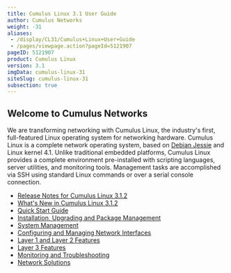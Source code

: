 ```yaml
---
title: Cumulus Linux 3.1 User Guide
author: Cumulus Networks
weight: -31
aliases:
 - /display/CL31/Cumulus+Linux+User+Guide
 - /pages/viewpage.action?pageId=5121907
pageID: 5121907
product: Cumulus Linux
version: 3.1
imgData: cumulus-linux-31
siteSlug: cumulus-linux-31
subsection: true
---
```

## Welcome to Cumulus Networks

We are transforming networking with Cumulus Linux, the industry's first,
full-featured Linux operating system for networking hardware. Cumulus
Linux is a complete network operating system, based on [Debian
Jessie](https://www.debian.org/releases/jessie/) and Linux kernel 4.1.
Unlike traditional embedded platforms, Cumulus Linux provides a complete
environment pre-installed with scripting languages, server utilities,
and monitoring tools. Management tasks are accomplished via SSH using
standard Linux commands or over a serial console connection.

  - [Release Notes for Cumulus Linux 3.1.2](https://support.cumulusnetworks.com/hc/en-us/articles/231974068)
  - [What's New in Cumulus Linux
    3.1.2](Whats-New-in-Cumulus-Linux-3.1/)
  - [Quick Start Guide](Quick-Start-Guide/)
  - [Installation, Upgrading and Package Management](Installation-Upgrading-and-Package-Management/)
  - [System Management](System-Management/)
  - [Configuring and Managing Network Interfaces](Configuring-and-Managing-Network-Interfaces/)
  - [Layer 1 and Layer 2 Features](Layer-1-and-Layer-2-Features/)
  - [Layer 3 Features](Layer-3-Features/)
  - [Monitoring and Troubleshooting](Monitoring-and-Troubleshooting/)
  - [Network Solutions](Network-Solutions/)
